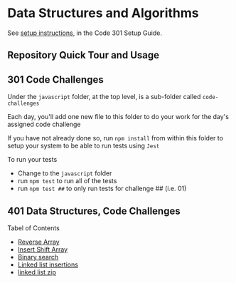 # Data Structures and Algorithms

See [setup instructions](https://codefellows.github.io/setup-guide/code-301/3-code-challenges), in the Code 301 Setup Guide.

## Repository Quick Tour and Usage

## 301 Code Challenges

Under the `javascript` folder, at the top level, is a sub-folder called `code-challenges`

Each day, you'll add one new file to this folder to do your work for the day's assigned code challenge

If you have not already done so, run `npm install` from within this folder to setup your system to be able to run tests using `Jest`

To run your tests

- Change to the `javascript` folder
- run `npm test` to run all of the tests
- run `npm test ##` to only run tests for challenge ## (i.e. 01)

## 401 Data Structures, Code Challenges

Tabel of Contents
- [Reverse Array](./javascript/reverseArray/README.md)
- [Insert Shift Array](./javascript/array-insert-shift/README.md)
- [Binary search](./javascript/array-binary-search/README.md)
- [Linked list insertions](./javascript/linked-list-insertions/README.md)
- [linked list zip](./javascript/linked-list-zip/README.md)


